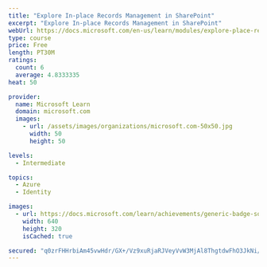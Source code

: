```yaml
---
title: "Explore In-place Records Management in SharePoint"
excerpt: "Explore In-place Records Management in SharePoint"
webUrl: https://docs.microsoft.com/en-us/learn/modules/explore-place-records-management-sharepoint/
type: course
price: Free
length: PT30M
ratings:
  count: 6
  average: 4.8333335
heat: 50

provider:
  name: Microsoft Learn
  domain: microsoft.com
  images:
    - url: /assets/images/organizations/microsoft.com-50x50.jpg
      width: 50
      height: 50

levels:
  - Intermediate

topics:
  - Azure
  - Identity

images:
  - url: https://docs.microsoft.com/learn/achievements/generic-badge-social.png
    width: 640
    height: 320
    isCached: true

secured: "q0zrFHHrbiAm45vwHdr/GX+/Vz9xuRjaRJVeyVvW3MjAl8ThgtdwFhO3JkNi/TCOqM2xaZwIbW2I0WvL4GRocp73kAP0k1dzvWjKJR/pXqGn2pP6uhwVHraTheM0JqeOq72uBxDcTSGfXUpIkEKQ6ATH1cUL/8Yj8VryGbGrCK3kojOZaFg1VDlY4PbY3vGFcJTvcnVal0P2bLiG3legYXJ5rVx5l4JES6SULYou4Dcs2Wwx+g65objqj8WSJI4dllDtUKYC7+eUqMZkrwHiXZQVnNDs3Z6qoQO4htFiohFATxH+88PZxReXoaTty1gBe3BmHNS4i8y3d+/u6mo5rnnrK6HxQ1i9g6cubtp8xaVCn9dDXkT4ZBxlxwaB9BiAMTR5ODLfgXOmd9oG+Fz2w2l7dJ4I92hWmtYkU7IKYZI=;qij0tbRhFR6xeMQ3pfBT7g=="
---
```


